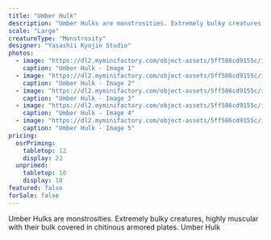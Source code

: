 ```yaml
---
title: "Umber Hulk"
description: "Umber Hulks are monstrosities. Extremely bulky creatures, highly muscular with their bulk covered in chitinous armored plates. Umber Hulk"
scale: "Large"
creatureType: "Monstrosity"
designer: "Yasashii Kyojin Studio"
photos:
  - image: "https://dl2.myminifactory.com/object-assets/5ff586cd9155c/images/720X720-UmberHulk_01_PS.jpg"
    caption: "Umber Hulk - Image 1"
  - image: "https://dl2.myminifactory.com/object-assets/5ff586cd9155c/images/720X720-720x720-umberhulk-front.jpg"
    caption: "Umber Hulk - Image 2"
  - image: "https://dl2.myminifactory.com/object-assets/5ff586cd9155c/images/720X720-UmberHulk_01_B.jpg"
    caption: "Umber Hulk - Image 3"
  - image: "https://dl2.myminifactory.com/object-assets/5ff586cd9155c/images/720X720-UmberHulk_01_SCALE.jpg"
    caption: "Umber Hulk - Image 4"
  - image: "https://dl2.myminifactory.com/object-assets/5ff586cd9155c/images/720X720-UmberHulk_01_C.jpg"
    caption: "Umber Hulk - Image 5"
pricing:
  osrPriming:
    tabletop: 12
    display: 22
  unprimed:
    tabletop: 10
    display: 18
featured: false
forSale: false
---
```


Umber Hulks are monstrosities. Extremely bulky creatures, highly muscular with their bulk covered in chitinous armored plates. Umber Hulk